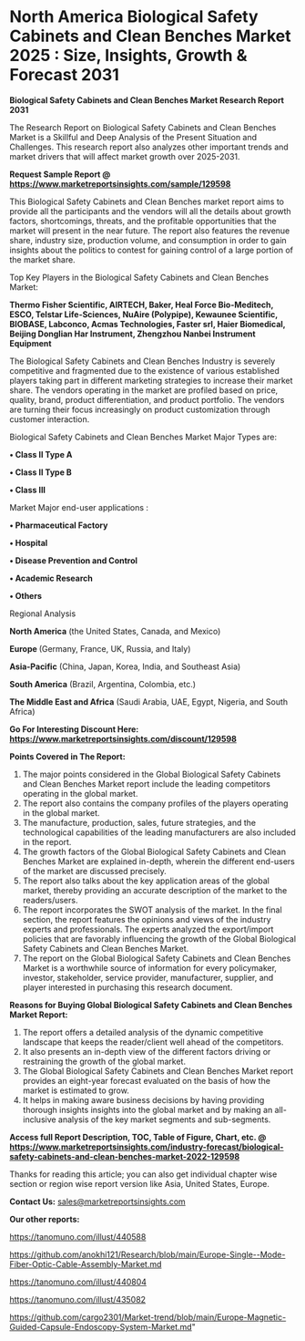 # North America Biological Safety Cabinets and Clean Benches Market 2025 : Size, Insights, Growth & Forecast 2031

<strong>Biological Safety Cabinets and Clean Benches Market Research Report 2031</strong>

The Research Report on Biological Safety Cabinets and Clean Benches Market is a Skillful and Deep Analysis of the Present Situation and Challenges. This research report also analyzes other important trends and market drivers that will affect market growth over 2025-2031.

<strong>Request Sample Report @ <a href=https://www.marketreportsinsights.com/sample/129598>https://www.marketreportsinsights.com/sample/129598</a></strong>

This Biological Safety Cabinets and Clean Benches market report aims to provide all the participants and the vendors will all the details about growth factors, shortcomings, threats, and the profitable opportunities that the market will present in the near future. The report also features the revenue share, industry size, production volume, and consumption in order to gain insights about the politics to contest for gaining control of a large portion of the market share.

Top Key Players in the Biological Safety Cabinets and Clean Benches Market:

<strong>Thermo Fisher Scientific, AIRTECH, Baker, Heal Force Bio-Meditech, ESCO, Telstar Life-Sciences, NuAire (Polypipe), Kewaunee Scientific, BIOBASE, Labconco, Acmas Technologies, Faster srl, Haier Biomedical, Beijing Donglian Har Instrument, Zhengzhou Nanbei Instrument Equipment</strong>

The Biological Safety Cabinets and Clean Benches Industry is severely competitive and fragmented due to the existence of various established players taking part in different marketing strategies to increase their market share. The vendors operating in the market are profiled based on price, quality, brand, product differentiation, and product portfolio. The vendors are turning their focus increasingly on product customization through customer interaction.

Biological Safety Cabinets and Clean Benches Market Major Types are:

<strong>• Class II Type A

• Class II Type B

• Class III</strong>

Market Major end-user applications :

<strong>• Pharmaceutical Factory

• Hospital

• Disease Prevention and Control

• Academic Research

• Others</strong>

Regional Analysis

</u><strong><b>North America</b></strong> (the United States, Canada, and Mexico)

<strong><b>Europe </b></strong>(Germany, France, UK, Russia, and Italy)

<strong><b>Asia-Pacific</b></strong> (China, Japan, Korea, India, and Southeast Asia)

<strong><b>South America</b></strong> (Brazil, Argentina, Colombia, etc.)

<strong><b>The Middle East and Africa</b></strong> (Saudi Arabia, UAE, Egypt, Nigeria, and South Africa)

<strong>Go For Interesting Discount Here: <a href=https://www.marketreportsinsights.com/discount/129598>https://www.marketreportsinsights.com/discount/129598</a></strong>

<strong>Points Covered in The Report:</strong>
<ol>
  <li>The major points considered in the Global Biological Safety Cabinets and Clean Benches Market report include the leading competitors operating in the global market.</li>
  <li>The report also contains the company profiles of the players operating in the global market.</li>
  <li>The manufacture, production, sales, future strategies, and the technological capabilities of the leading manufacturers are also included in the report.</li>
  <li>The growth factors of the Global Biological Safety Cabinets and Clean Benches Market are explained in-depth, wherein the different end-users of the market are discussed precisely.</li>
  <li>The report also talks about the key application areas of the global market, thereby providing an accurate description of the market to the readers/users.</li>
  <li>The report incorporates the SWOT analysis of the market. In the final section, the report features the opinions and views of the industry experts and professionals. The experts analyzed the export/import policies that are favorably influencing the growth of the Global Biological Safety Cabinets and Clean Benches Market.</li>
  <li>The report on the Global Biological Safety Cabinets and Clean Benches Market is a worthwhile source of information for every policymaker, investor, stakeholder, service provider, manufacturer, supplier, and player interested in purchasing this research document.</li>
</ol>
<strong>Reasons for Buying Global Biological Safety Cabinets and Clean Benches Market Report:</strong>

<ol>
  <li>The report offers a detailed analysis of the dynamic competitive landscape that keeps the reader/client well ahead of the competitors.</li>
  <li>It also presents an in-depth view of the different factors driving or restraining the growth of the global market.</li>
  <li>The Global Biological Safety Cabinets and Clean Benches Market report provides an eight-year forecast evaluated on the basis of how the market is estimated to grow.</li>
  <li>It helps in making aware business decisions by having providing thorough insights insights into the global market and by making an all-inclusive analysis of the key market segments and sub-segments.</li>
</ol>
<strong>Access full Report Description, TOC, Table of Figure, Chart, etc. @ <a href=https://www.marketreportsinsights.com/industry-forecast/biological-safety-cabinets-and-clean-benches-market-2022-129598>https://www.marketreportsinsights.com/industry-forecast/biological-safety-cabinets-and-clean-benches-market-2022-129598</a></strong>


Thanks for reading this article; you can also get individual chapter wise section or region wise report version like Asia, United States, Europe.

<strong>Contact Us:</strong>
sales@marketreportsinsights.com

<strong>Our other reports:</strong>

<a href=https://tanomuno.com/illust/440588>https://tanomuno.com/illust/440588</a>

<a href=https://github.com/anokhi121/Research/blob/main/Europe-Single--Mode-Fiber-Optic-Cable-Assembly-Market.md>https://github.com/anokhi121/Research/blob/main/Europe-Single--Mode-Fiber-Optic-Cable-Assembly-Market.md</a>

<a href=https://tanomuno.com/illust/440804>https://tanomuno.com/illust/440804</a>

<a href=https://tanomuno.com/illust/435082>https://tanomuno.com/illust/435082</a>

<a href=https://github.com/cargo2301/Market-trend/blob/main/Europe-Magnetic-Guided-Capsule-Endoscopy-System-Market.md>https://github.com/cargo2301/Market-trend/blob/main/Europe-Magnetic-Guided-Capsule-Endoscopy-System-Market.md</a>"
